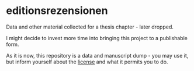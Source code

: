 # editionsrezensionen
Data and other material collected for a thesis chapter - later dropped.

I might decide to invest more time into bringing this project to a publishable form.

As it is now, this repository is a data and manuscript dump - you may use it, but inform yourself about the [license](LICENSE.txt) and what it permits you to do.
